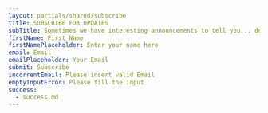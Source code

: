 ```yaml
---
layout: partials/shared/subscribe
title: SUBSCRIBE FOR UPDATES
subTitle: Sometimes we have interesting announcements to tell you... don't miss out!
firstName: First Name
firstNamePlaceholder: Enter your name here
email: Email
emailPlaceholder: Your Email
submit: Subscribe
incorrentEmail: Please insert valid Email
emptyInputError: Please fill the input
success:
  - success.md
---
```

